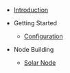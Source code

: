 - [Introduction](en/)

- Getting Started

  - [Configuration](en/device_configuration.md)

- Node Building
  - [Solar Node](en/solar_node.md)
